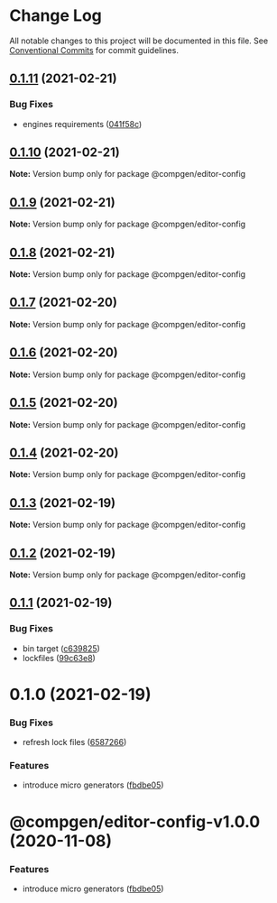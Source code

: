 # Change Log

All notable changes to this project will be documented in this file.
See [Conventional Commits](https://conventionalcommits.org) for commit guidelines.

## [0.1.11](https://github.com/developer239/compgen/compare/@compgen/editor-config@0.1.10...@compgen/editor-config@0.1.11) (2021-02-21)


### Bug Fixes

* engines requirements ([041f58c](https://github.com/developer239/compgen/commit/041f58cffca7b9db89515ed7e2d77535750cedd6))





## [0.1.10](https://github.com/developer239/compgen/compare/@compgen/editor-config@0.1.9...@compgen/editor-config@0.1.10) (2021-02-21)

**Note:** Version bump only for package @compgen/editor-config





## [0.1.9](https://github.com/developer239/compgen/compare/@compgen/editor-config@0.1.8...@compgen/editor-config@0.1.9) (2021-02-21)

**Note:** Version bump only for package @compgen/editor-config





## [0.1.8](https://github.com/developer239/compgen/compare/@compgen/editor-config@0.1.7...@compgen/editor-config@0.1.8) (2021-02-21)

**Note:** Version bump only for package @compgen/editor-config





## [0.1.7](https://github.com/developer239/compgen/compare/@compgen/editor-config@0.1.6...@compgen/editor-config@0.1.7) (2021-02-20)

**Note:** Version bump only for package @compgen/editor-config





## [0.1.6](https://github.com/developer239/compgen/compare/@compgen/editor-config@0.1.5...@compgen/editor-config@0.1.6) (2021-02-20)

**Note:** Version bump only for package @compgen/editor-config





## [0.1.5](https://github.com/developer239/compgen/compare/@compgen/editor-config@0.1.4...@compgen/editor-config@0.1.5) (2021-02-20)

**Note:** Version bump only for package @compgen/editor-config





## [0.1.4](https://github.com/developer239/compgen/compare/@compgen/editor-config@0.1.3...@compgen/editor-config@0.1.4) (2021-02-20)

**Note:** Version bump only for package @compgen/editor-config





## [0.1.3](https://github.com/developer239/compgen/compare/@compgen/editor-config@0.1.2...@compgen/editor-config@0.1.3) (2021-02-19)

**Note:** Version bump only for package @compgen/editor-config





## [0.1.2](https://github.com/developer239/compgen/compare/@compgen/editor-config@0.1.1...@compgen/editor-config@0.1.2) (2021-02-19)

**Note:** Version bump only for package @compgen/editor-config





## [0.1.1](https://github.com/developer239/compgen/compare/@compgen/editor-config@0.1.0...@compgen/editor-config@0.1.1) (2021-02-19)


### Bug Fixes

* bin target ([c639825](https://github.com/developer239/compgen/commit/c639825f9c5c430880d33deeb648c9a087102fae))
* lockfiles ([99c63e8](https://github.com/developer239/compgen/commit/99c63e8f7192b2a8262f74e6f0fbd6943ebc1eb4))





# 0.1.0 (2021-02-19)


### Bug Fixes

* refresh lock files ([6587266](https://github.com/developer239/compgen/commit/658726677f8e29849ac47411a84a5569008fa3e0))


### Features

* introduce micro generators ([fbdbe05](https://github.com/developer239/compgen/commit/fbdbe0523b9f3187c4f8d08248eeb8a679650afd))





# @compgen/editor-config-v1.0.0 (2020-11-08)


### Features

* introduce micro generators ([fbdbe05](https://github.com/developer239/compgen/commit/fbdbe0523b9f3187c4f8d08248eeb8a679650afd))
